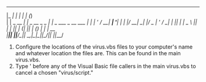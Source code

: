   _____           _                   _   _                 
 |_   _|         | |                 | | (_)                
   | |  _ __  ___| |_ _ __ _   _  ___| |_ _  ___  _ __  ___
   | | | '_ \/ __| __| '__| | | |/ __| __| |/ _ \| '_ \/ __|
 _| |_| | | \__ \ |_| |  | |_| | (__| |_| | (_) | | | \__ \
|_____|_| |_|___/\__|_|   \__,_|\___|\__|_|\___/|_| |_|___/

1. Configure the locations of the virus.vbs files to your computer's name and whatever location the files are. This can be found in the main virus.vbs.
2. Type ' before any of the Visual Basic file callers in the main virus.vbs to cancel a chosen "virus/script."                          
